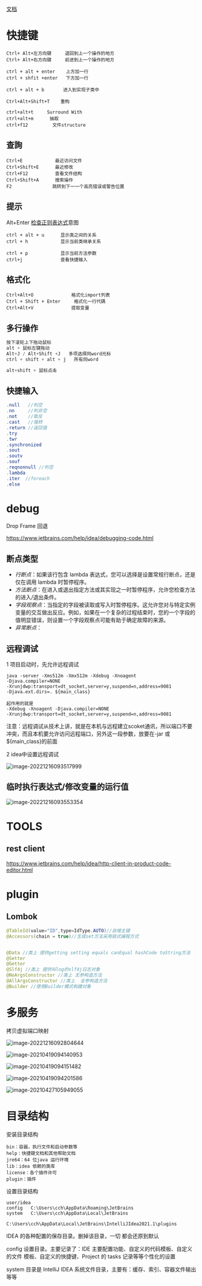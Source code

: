 [文档](https://www.jetbrains.com/help/idea/getting-started.html)

# 快捷键

```
Ctrl+ Alt+左方向键     退回到上一个操作的地方
Ctrl+ Alt+右方向键     前进到上一个操作的地方

ctrl + alt + enter    上方加一行
ctrl + shfit +enter   下方加一行

ctrl + alt + b       进入到实现子类中

Ctrl+Alt+Shift+T	重构

ctrl+alt+t     Surround With
ctrl+alt+m  	抽取
ctrl+f12         文件structure
```



## 查詢

```
Ctrl+E            最近访问文件
Ctrl+Shift+E      最近修改
Ctrl+F12          查看文件结构
Ctrl+Shift+A      搜索操作  
F2				 跳转到下一一个高亮错误或警告位置
```

## 提示

Alt+Enter      [检查正则表达式](https://www.jetbrains.com/help/idea/regular-expression-syntax-reference.html#check_regexp)意图

```
ctrl + alt + u 		显示类之间的关系
ctrl + h      		显示当前类继承关系

ctrl + p        	显示当前方法参数
ctrl+j        		查看快捷输入
```



## 格式化

```
Ctrl+Alt+O   			格式化import列表
Ctrl + Shift + Enter     格式化一行代碼
Ctrl+Alt+V				提取变量
```



## 多行操作

```java
按下滚轮上下拖动鼠标 
alt + 鼠标左键拖动  
Alt+J / Alt+Shift +J   多项选择同word光标
ctrl + shift + alt + j   所有同word

alt+shift + 鼠标点击
```

## 快捷输入
```java
.null   //判空
.nn     //判非空
.not    //取反
.cast   //强转
.return //返回值
.try
.twr
.synchronized
.sout
.soutv
.souf
.reqnonnull //判空
.lambda
.iter  //foreach
.else
```


# debug

Drop Frame 回退

https://www.jetbrains.com/help/idea/debugging-code.html

## 断点类型

- *行断点*：如果该行包含 lambda 表达式，您可以选择是设置常规行断点，还是仅在调用 lambda 时暂停程序。
- *方法断点*：在进入或退出指定方法或其实现之一时暂停程序，允许您检查方法的进入/退出条件。
- *字段观察点*：当指定的字段被读取或写入时暂停程序。这允许您对与特定实例变量的交互做出反应。例如，如果在一个复杂的过程结束时，您的一个字段的值明显错误，则设置一个字段观察点可能有助于确定故障的来源。
- *异常断点*：



## 远程调试

1 项目启动时，先允许远程调试

```shell
java -server -Xms512m -Xmx512m -Xdebug -Xnoagent  
-Djava.compiler=NONE  
-Xrunjdwp:transport=dt_socket,server=y,suspend=n,address=9081  
-Djava.ext.dirs=. ${main_class}    

起作用的就是
-Xdebug -Xnoagent -Djava.compiler=NONE  
-Xrunjdwp:transport=dt_socket,server=y,suspend=n,address=9081   
```

注意：远程调试从技术上讲，就是在本机与远程建立scoket通讯，所以端口不要冲突，而且本机要允许访问远程端口，另外这一段参数，放要在-jar 或 ${main_class}的前面

2 idea中设置远程调试

![image-20221216093517999](https://cuichonghe.oss-cn-shenzhen.aliyuncs.com/markdown/image-20221216093517999.png)

## 临时执行表达式/修改变量的运行值

![image-20221216093553354](https://cuichonghe.oss-cn-shenzhen.aliyuncs.com/markdown/image-20221216093553354.png)







# TOOLS

## rest client

https://www.jetbrains.com/help/idea/http-client-in-product-code-editor.html

# plugin

## Lombok

```java
@TableId(value="ID",type=IdType.AUTO)//自增主键
@Accessors(chain = true)//生成set方法采用链式编程方式


@Data //类上 提供getting setting equals canEqual hashCode toString方法
@Setter
@Getter
@Slf4j //类上 提供叫log的slf4j日志对象
@NoArgsConstructor //类上 无参构造方法
@AllArgsConstructor //类上  全参构造方法
@Builder //使用Builder模式构建对象
```



# 多服务

拷贝虚拟端口映射

![image-20221216092804644](https://cuichonghe.oss-cn-shenzhen.aliyuncs.com/markdown/image-20221216092804644.png)

![image-20210419094140953](https://cuichonghe.oss-cn-shenzhen.aliyuncs.com/markdown/image-20210419094140953.png)

![image-20210419094151482](https://cuichonghe.oss-cn-shenzhen.aliyuncs.com/markdown/image-20210419094151482.png)

![image-20210419094201586](https://cuichonghe.oss-cn-shenzhen.aliyuncs.com/markdown/image-20210419094201586.png)

![image-20210427105949055](https://cuichonghe.oss-cn-shenzhen.aliyuncs.com/markdown/image-20210427105949055.png)



# 目录结构

安装目录结构

```
bin：容器，执行文件和启动参数等
help：快捷键文档和其他帮助文档
jre64：64 位java 运行环境
lib：idea 依赖的类库
license：各个插件许可
plugin：插件
```

设置目录结构

```
user/idea
config   C:\Users\cch\AppData\Roaming\JetBrains
system   C:\Users\cch\AppData\Local\JetBrains
		 C:\Users\cch\AppData\Local\JetBrains\IntelliJIdea2021.1\plugins
```

 IDEA 的各种配置的保存目录。删掉该目录，一切 都会还原到默认



config 设置目录。主要记录了：IDE 主要配置功能、自定义的代码模板、自定义的文件 模板、自定义的快捷键、Project 的 tasks 记录等等个性化的设置



system 目录是 IntelliJ IDEA 系统文件目录，主要有：缓存、索引、容器文件输出等等